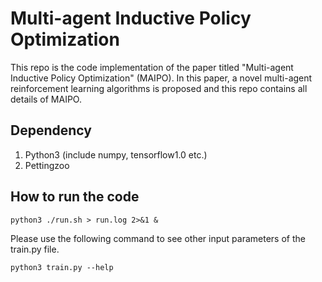# Multi-agent Inductive Policy Optimization

This repo is the code implementation of the paper titled "Multi-agent Inductive Policy Optimization" (MAIPO). In this paper, a novel multi-agent reinforcement learning algorithms is proposed and this repo contains all details of MAIPO. 

## Dependency

1. Python3 (include numpy, tensorflow1.0 etc.)
2. Pettingzoo

## How to run the code

```
python3 ./run.sh > run.log 2>&1 &

```

Please use the following command to see other input parameters of the train.py file.

```
python3 train.py --help
```


